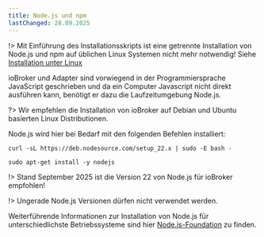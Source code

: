 ```yaml
---
title: Node.js und npm
lastChanged: 28.09.2025
---
```




!> Mit Einführung des Installationsskripts ist eine getrennte Installation von Node.js und npm auf üblichen Linux Systemen nicht mehr notwendig! Siehe [Installation unter Linux](https://www.iobroker.net/#de/documentation/install/linux.md)

ioBroker und Adapter sind vorwiegend in der Programmiersprache JavaScript
geschrieben und da ein Computer Javascript nicht direkt ausführen kann,
benötigt er dazu die Laufzeitumgebung Node.js. 

?> Wir empfehlen die Installation von ioBroker auf Debian und Ubuntu basierten Linux Distributionen.

Node.js wird hier bei Bedarf mit den folgenden Befehlen installiert:

```curl -sL https://deb.nodesource.com/setup_22.x | sudo -E bash -```

```sudo apt-get install -y nodejs```




!> Stand September 2025 ist die Version 22 von Node.js für ioBroker empfohlen! 

!> Ungerade Node.js Versionen dürfen nicht verwendet werden.


Weiterführende Informationen zur Installation von Node.js für unterschiedlichste Betriebssysteme 
sind hier [Node.js-Foundation](https://nodejs.org/en/download/package-manager/) zu finden.
